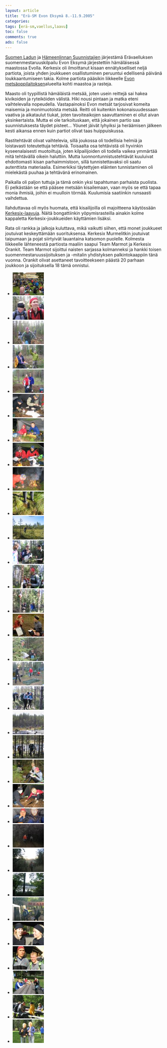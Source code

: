 ```yaml
---
layout: article 
title: "Erä-SM Evon Eksymä 8.-11.9.2005" 
categories: 
tags: [erä-sm,vaellus,laavu]
toc: false 
comments: true 
ads: false 
---
```


[Suomen Ladun](http://www.suomenlatu.fi/) ja [Hämeenlinnan
Suunnistajien](http://www.hameenlinnansuunnistajat.fi/) järjestämä
Erävaelluksen suomenmestaruuskilpailu Evon Eksymä järjestettiin
hämäläisessä maastossa Evolla. Kerkesix oli ilmoittanut kisaan
ennätykselliset neljä partiota, joista yhden joukkueen osallistuminen
peruuntui edellisenä päivänä loukkaantumiseen takia. Kolme partiota
pääsikin liikkeelle [Evon
metsäoppilaitoksen](http://www.evo.hamk.fi/)alueelta kohti maastoa ja
rasteja.

Maasto oli tyypillistä hämäläistä metsää, joten usein reittejä sai hakea
kivikoiden ja ryteiköiden välistä. Hiki nousi pintaan ja matka eteni
vaihtelevalla nopeudella. Vastapainoksi Evon metsät tarjosivat komeita
maisemia ja monimuotoista metsää. Reitti oli kuitenkin kokonaisuudessaan
vaativa ja aikataulut tiukat, joten tavoiteaikojen saavuttaminen ei
ollut aivan yksinkertaista. Mutta ei ole tarkoituskaan, että jokainen
partio saa suunnistuksesta täydet pisteet... Yöunet jäivät lyhyiksi ja
heräämisen jälkeen kesti aikansa ennen kuin partiot olivat taas
huippuiskussa.

Rastitehtävät olivat vaihtelevia, sillä joukossa oli todellisia helmiä
ja loistavasti toteutettuja tehtäviä. Toisaalta osa tehtävistä oli
hyvinkin kyseenalaisesti muotoiltuja, joten kilpailijoiden oli todella
vaikea ymmärtää mitä tehtävällä oikein haluttiin. Mutta
luonnontunnistustehtävät kuuluivat ehdottomasti kisan parhaimmistoon,
sillä tunnistettavaksi oli saatu autenttista materiaalia. Esimerkiksi
täytettyjen eläinten tunnistaminen oli mielekästä puuhaa ja tehtävänä
erinomainen.

Paikalla oli paljon tuttuja ja tämä onkin yksi tapahtuman parhaista
puolista. Ei pelkästään se että pääsee metsään kisailemaan, vaan myös se
että tapaa monia ihmisiä, joihin ei muulloin törmää. Kuulumisia
saatiinkin runsaasti vaihdettua.

Ilahduttavaa oli myös huomata, että kisailijoilla oli majoitteena
käytössään [Kerkesix-laavuja](/kerkesix-laavu/). Näitä bongattiinkin
yöpymisrasteilla ainakin kolme kappaletta Kerkesix-joukkueiden
käyttämien lisäksi.

Rata oli rankka ja jalkoja kuluttava, mikä vaikutti siihen, että monet
joukkueet joutuivat keskeyttämään suorituksensa. Kerkesix Murmelitkin
joutuivat taipumaan ja pojat siirtyivät lauantaina katsomon puolelle.
Kolmesta liikkeelle lähteneestä partiosta maaliin saapui Team Marmot ja
Kerkesix Orankit. Team Marmot sijoittui naisten sarjassa kolmanneksi ja
hankki toisen suomenmestaruussijoituksen ja -mitalin yhdistyksen
palkintokaappiin tänä vuonna. Orankit olivat asettaneet tavoitteekseen
päästä 20 parhaan joukkoon ja sijoituksella 18 tämä onnistui. 

<div class="image-gallery" markdown="1">

-   [![](/images/era-sm-2005/Thumbnails/vaelluserasm2005_01.jpg)](/images/era-sm-2005/vaelluserasm2005_01.jpg)
-   [![](/images/era-sm-2005/Thumbnails/vaelluserasm2005_02b.jpg)](/images/era-sm-2005/vaelluserasm2005_02b.jpg)
-   [![](/images/era-sm-2005/Thumbnails/vaelluserasm2005_03b.jpg)](/images/era-sm-2005/vaelluserasm2005_03b.jpg)
-   [![](/images/era-sm-2005/Thumbnails/vaelluserasm2005_03c.jpg)](/images/era-sm-2005/vaelluserasm2005_03c.jpg)
-   [![](/images/era-sm-2005/Thumbnails/vaelluserasm2005_03d.jpg)](/images/era-sm-2005/vaelluserasm2005_03d.jpg)
-   [![](/images/era-sm-2005/Thumbnails/vaelluserasm2005_04b.jpg)](/images/era-sm-2005/vaelluserasm2005_04b.jpg)
-   [![](/images/era-sm-2005/Thumbnails/vaelluserasm2005_05b.jpg)](/images/era-sm-2005/vaelluserasm2005_05b.jpg)
-   [![](/images/era-sm-2005/Thumbnails/vaelluserasm2005_06b.jpg)](/images/era-sm-2005/vaelluserasm2005_06b.jpg)
-   [![](/images/era-sm-2005/Thumbnails/vaelluserasm2005_07b.jpg)](/images/era-sm-2005/vaelluserasm2005_07b.jpg)
-   [![](/images/era-sm-2005/Thumbnails/vaelluserasm2005_09b.jpg)](/images/era-sm-2005/vaelluserasm2005_09b.jpg)
-   [![](/images/era-sm-2005/Thumbnails/vaelluserasm2005_10b.jpg)](/images/era-sm-2005/vaelluserasm2005_10b.jpg)
-   [![](/images/era-sm-2005/Thumbnails/vaelluserasm2005_11b.jpg)](/images/era-sm-2005/vaelluserasm2005_11b.jpg)
-   [![](/images/era-sm-2005/Thumbnails/vaelluserasm2005_12b.jpg)](/images/era-sm-2005/vaelluserasm2005_12b.jpg)
-   [![](/images/era-sm-2005/Thumbnails/vaelluserasm2005_13b.jpg)](/images/era-sm-2005/vaelluserasm2005_13b.jpg)
-   [![](/images/era-sm-2005/Thumbnails/vaelluserasm2005_13c.jpg)](/images/era-sm-2005/vaelluserasm2005_13c.jpg)
-   [![](/images/era-sm-2005/Thumbnails/vaelluserasm2005_13d.jpg)](/images/era-sm-2005/vaelluserasm2005_13d.jpg)
-   [![](/images/era-sm-2005/Thumbnails/vaelluserasm2005_13e.jpg)](/images/era-sm-2005/vaelluserasm2005_13e.jpg)
-   [![](/images/era-sm-2005/Thumbnails/vaelluserasm2005_15b.jpg)](/images/era-sm-2005/vaelluserasm2005_15b.jpg)
-   [![](/images/era-sm-2005/Thumbnails/vaelluserasm2005_16b.jpg)](/images/era-sm-2005/vaelluserasm2005_16b.jpg)
-   [![](/images/era-sm-2005/Thumbnails/vaelluserasm2005_17b.jpg)](/images/era-sm-2005/vaelluserasm2005_17b.jpg)
-   [![](/images/era-sm-2005/Thumbnails/vaelluserasm2005_17c.jpg)](/images/era-sm-2005/vaelluserasm2005_17c.jpg)
-   [![](/images/era-sm-2005/Thumbnails/vaelluserasm2005_17d.jpg)](/images/era-sm-2005/vaelluserasm2005_17d.jpg)
-   [![](/images/era-sm-2005/Thumbnails/vaelluserasm2005_18a.jpg)](/images/era-sm-2005/vaelluserasm2005_18a.jpg)
-   [![](/images/era-sm-2005/Thumbnails/vaelluserasm2005_18b.jpg)](/images/era-sm-2005/vaelluserasm2005_18b.jpg)
-   [![](/images/era-sm-2005/Thumbnails/vaelluserasm2005_24d.jpg)](/images/era-sm-2005/vaelluserasm2005_24d.jpg)
-   [![](/images/era-sm-2005/Thumbnails/vaelluserasm2005_24e.jpg)](/images/era-sm-2005/vaelluserasm2005_24e.jpg)
-   [![](/images/era-sm-2005/Thumbnails/vaelluserasm2005_24f.jpg)](/images/era-sm-2005/vaelluserasm2005_24f.jpg)
-   [![](/images/era-sm-2005/Thumbnails/vaelluserasm2005_25b.jpg)](/images/era-sm-2005/vaelluserasm2005_25b.jpg)
-   [![](/images/era-sm-2005/Thumbnails/vaelluserasm2005_25c.jpg)](/images/era-sm-2005/vaelluserasm2005_25c.jpg)
-   [![](/images/era-sm-2005/Thumbnails/vaelluserasm2005_26a.jpg)](/images/era-sm-2005/vaelluserasm2005_26a.jpg)
-   [![](/images/era-sm-2005/Thumbnails/vaelluserasm2005_26b.jpg)](/images/era-sm-2005/vaelluserasm2005_26b.jpg)
-   [![](/images/era-sm-2005/Thumbnails/vaelluserasm2005_27.jpg)](/images/era-sm-2005/vaelluserasm2005_27.jpg)

</div>
